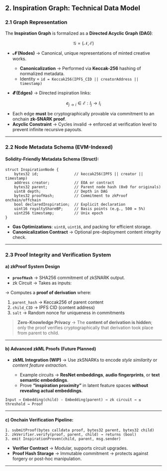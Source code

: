 ##  2. Inspiration Graph: Technical Data Model

### 2.1 Graph Representation

The **Inspiration Graph** is formalized as a **Directed Acyclic Graph (DAG)**:

$$
\mathcal{G} = (\mathcal{N}, \mathcal{E})
$$

* **𝓝 (Nodes)** → Canonical, unique representations of minted creative works.

  * **Canonicalization** → Performed via **Keccak-256** hashing of normalized metadata.
  * Identity = `id = Keccak256(IPFS_CID || creatorAddress || timestamp)`
* **𝓔 (Edges)** → Directed inspiration links:

$$
e_{j \to i} \in \mathcal{E} : I_j \to I_i
$$

* Each edge **must** be cryptographically provable via commitment to an onchain **zk-SNARK proof**.
* **Acyclic Constraint** → Cycles invalid → enforced at verification level to prevent infinite recursive payouts.

---

### 2.2 Node Metadata Schema (EVM-Indexed)

#### Solidity-Friendly Metadata Schema (Struct):

```solidity
struct InspirationNode {
    bytes32 id;                // keccak256(IPFS || creator || timestamp)
    address creator;           // EOA or contract
    bytes32 parent;            // Parent node hash (0x0 for originals)
    uint8 depth;               // Depth in DAG
    bytes32 proofHash;         // Commitment to zkProof onchain/offchain
    bool declaredInspiration;  // Explicit declaration
    uint16 royaltyShareBP;     // Basis points (e.g., 500 = 5%)
    uint256 timestamp;         // Unix epoch
}
```

* **Gas Optimizations**: `uint8`, `uint16`, and packing for efficient storage.
* **Canonicalization Contract** → Optional pre-deployment content integrity check.

---

### 2.3 Proof Integrity and Verification System

#### a) **zkProof System Design**

* **`proofHash`** → SHA256 commitment of zkSNARK output.
* zk Circuit → Takes as inputs:

→ Computes a **proof of derivation** where:

1. `parent_hash` → Keccak256 of parent content
2. `child_CID` → IPFS CID (content address)
3. `salt` → Random nonce for uniqueness in commitments

>  **Zero-Knowledge Privacy** → The **content of derivation is hidden**; only the proof verifies cryptographically that derivation took place from parent to child.

---

#### b) **Advanced zkML Proofs (Future Planned)**

* **zkML Integration (WIP)** → Use zkSNARKs to encode *style similarity* or *content feature extraction*.

  * Example circuits → **ResNet embeddings**, **audio fingerprints**, or **text semantic embeddings**.
  * Prove **“inspiration proximity”** in latent feature spaces **without revealing actual embeddings**.

```plaintext
Input → Embedding(child) - Embedding(parent) → zk circuit → ≤ threshold → Proof
```



---

#### c) **Onchain Verification Pipeline:**

```plaintext
1. submitProof(bytes calldata proof, bytes32 parent, bytes32 child)
2. zkVerifier.verify(proof, parent, child) → returns (bool)
3. emit InspirationProven(child, parent, msg.sender)
```

* **Verifier Contract** → Modular, supports circuit upgrades.
* **Proof Hash Storage** → Immutable commitment → protects against forgery or post-hoc manipulation.
---


